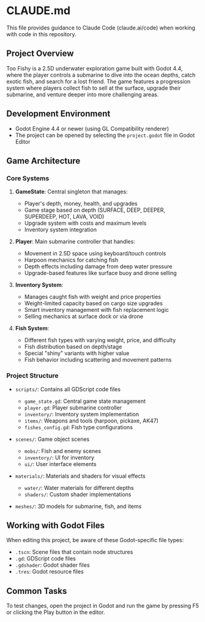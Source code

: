 # CLAUDE.md

This file provides guidance to Claude Code (claude.ai/code) when working with code in this repository.

## Project Overview

Too Fishy is a 2.5D underwater exploration game built with Godot 4.4, where the player controls a submarine to dive into the ocean depths, catch exotic fish, and search for a lost friend. The game features a progression system where players collect fish to sell at the surface, upgrade their submarine, and venture deeper into more challenging areas.

## Development Environment

- Godot Engine 4.4 or newer (using GL Compatibility renderer)
- The project can be opened by selecting the `project.godot` file in Godot Editor

## Game Architecture

### Core Systems

1. **GameState**: Central singleton that manages:
   - Player's depth, money, health, and upgrades
   - Game stage based on depth (SURFACE, DEEP, DEEPER, SUPERDEEP, HOT, LAVA, VOID)
   - Upgrade system with costs and maximum levels
   - Inventory system integration

2. **Player**: Main submarine controller that handles:
   - Movement in 2.5D space using keyboard/touch controls
   - Harpoon mechanics for catching fish
   - Depth effects including damage from deep water pressure
   - Upgrade-based features like surface buoy and drone selling

3. **Inventory System**:
   - Manages caught fish with weight and price properties
   - Weight-limited capacity based on cargo size upgrades
   - Smart inventory management with fish replacement logic
   - Selling mechanics at surface dock or via drone

4. **Fish System**:
   - Different fish types with varying weight, price, and difficulty
   - Fish distribution based on depth/stage
   - Special "shiny" variants with higher value
   - Fish behavior including scattering and movement patterns

### Project Structure

- `scripts/`: Contains all GDScript code files
  - `game_state.gd`: Central game state management
  - `player.gd`: Player submarine controller
  - `inventory/`: Inventory system implementation
  - `items/`: Weapons and tools (harpoon, pickaxe, AK47)
  - `fishes_config.gd`: Fish type configurations
  
- `scenes/`: Game object scenes
  - `mobs/`: Fish and enemy scenes
  - `inventory/`: UI for inventory
  - `ui/`: User interface elements
  
- `materials/`: Materials and shaders for visual effects
  - `water/`: Water materials for different depths
  - `shaders/`: Custom shader implementations
  
- `meshes/`: 3D models for submarine, fish, and items

## Working with Godot Files

When editing this project, be aware of these Godot-specific file types:
- `.tscn`: Scene files that contain node structures
- `.gd`: GDScript code files
- `.gdshader`: Godot shader files
- `.tres`: Godot resource files

## Common Tasks

To test changes, open the project in Godot and run the game by pressing F5 or clicking the Play button in the editor.